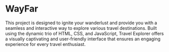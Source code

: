 # WayFar
This project is designed to ignite your wanderlust and provide you with a seamless and interactive way to explore various travel destinations. Built using the dynamic trio of HTML, CSS, and JavaScript, Travel Explorer offers a visually captivating and user-friendly interface that ensures an engaging experience for every travel enthusiast.
